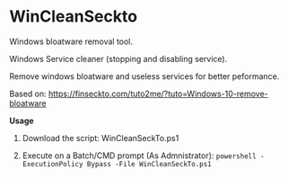 # WinCleanSeckto

Windows bloatware removal tool. 


Windows Service cleaner (stopping and disabling service). 


Remove windows bloatware and useless services for better peformance. 


Based on: https://finseckto.com/tuto2me/?tuto=Windows-10-remove-bloatware


**Usage**


1) Download the script: WinCleanSeckTo.ps1

2) Execute on a Batch/CMD prompt (As Admnistrator): `powershell -ExecutionPolicy Bypass -File WinCleanSeckTo.ps1`
